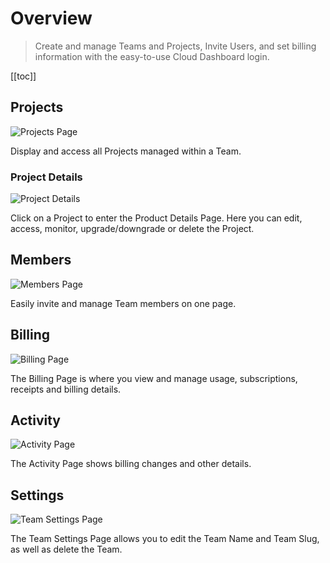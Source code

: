 # Overview

> Create and manage Teams and Projects, Invite Users, and set billing information with the easy-to-use Cloud Dashboard
> login.

[[toc]]

## Projects

![Projects Page](https://cdn.directus.io/docs/v9/cloud/overview/overview-20220308A/projects-20220308A.webp)

Display and access all Projects managed within a Team.

### Project Details

![Project Details](https://cdn.directus.io/docs/v9/cloud/overview/overview-20220308A/project-details-20220308A.webp)

Click on a Project to enter the Product Details Page. Here you can edit, access, monitor, upgrade/downgrade or delete
the Project.

## Members

![Members Page](https://cdn.directus.io/docs/v9/cloud/overview/overview-20220308A/members-20220308A.webp)

Easily invite and manage Team members on one page.

## Billing

![Billing Page](https://cdn.directus.io/docs/v9/cloud/overview/overview-20220308A/billing-20220308A.webp)

The Billing Page is where you view and manage usage, subscriptions, receipts and billing details.

## Activity

![Activity Page](https://cdn.directus.io/docs/v9/cloud/overview/overview-20220308A/activity-20220308A.webp)

The Activity Page shows billing changes and other details.

## Settings

![Team Settings Page](https://cdn.directus.io/docs/v9/cloud/overview/overview-20220308A/settings-20220308A.webp)

The Team Settings Page allows you to edit the Team Name and Team Slug, as well as delete the Team.
